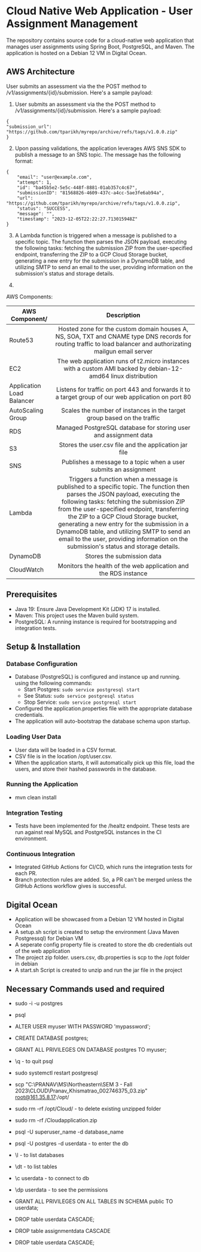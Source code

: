# Cloud Native Web Application - User Assignment Management

The repository contains source code for a cloud-native web application that manages user assignments using Spring Boot, PostgreSQL, and Maven. 
The application is hosted on a Debian 12 VM in Digital Ocean. 


## AWS Architecture
User submits an assessment via the the POST method to /v1/assignments/{id}/submission. Here's a sample payload:

1. User submits an assessment via the the POST method to /v1/assignments/{id}/submission. Here's a sample payload:
  ```
{
"submission_url":  "https://github.com/tparikh/myrepo/archive/refs/tags/v1.0.0.zip"
}
```

2. Upon passing validations, the application leverages AWS SNS SDK to publish a message to an SNS topic. The message has the following format:
```
{
    "email": "user@example.com",
    "attempt": 1,
    "id": "ba45b5e2-5e5c-448f-8881-01ab357c4c67",
    "submissionID": "81568826-4609-437c-a4cc-5ae3fe6ab94a",
    "url": "https://github.com/tparikh/myrepo/archive/refs/tags/v1.0.0.zip",
    "status": "SUCCESS",
    "message": "",
    "timestamp": "2023-12-05T22:22:27.713015948Z"
}

```

3. A Lambda function is triggered when a message is published to a specific topic. The function then parses the JSON payload, executing the following tasks: fetching the submission ZIP from the user-specified endpoint, transferring the ZIP to a GCP Cloud Storage bucket, generating a new entry for the submission in a DynamoDB table, and utilizing SMTP to send an email to the user, providing information on the submission's status and storage details.

4. 

AWS Components:


| AWS Component/ |  Description  | 
|----------------|:-------------:| 
| Route53        | Hosted zone for the custom domain houses A, NS, SOA, TXT and CNAME type DNS records for routing traffic to load balancer and authorizating mailgun email server | 
| EC2      |   The web application runs of t2.micro instances with a custom AMI backed by debian-12-amd64 linux distribution    |
| Application Load Balancer  |   Listens for traffic on port 443 and forwards it to a target group of our web application on port 80   |
| AutoScaling Group |  Scales the number of instances in the target group based on the traffic   |
| RDS |  Managed PostgreSQL database for storing user and assignment data   |
| S3 |  Stores the user.csv file and the application jar file   |
| SNS |  Publishes a message to a topic when a user submits an assignment   |
| Lambda |  Triggers a function when a message is published to a specific topic. The function then parses the JSON payload, executing the following tasks: fetching the submission ZIP from the user-specified endpoint, transferring the ZIP to a GCP Cloud Storage bucket, generating a new entry for the submission in a DynamoDB table, and utilizing SMTP to send an email to the user, providing information on the submission's status and storage details.   |
| DynamoDB |  Stores the submission data   |
| CloudWatch |  Monitors the health of the web application and the RDS instance   |





## Prerequisites
- Java 19: Ensure Java Development Kit (JDK) 17 is installed.
- Maven: This project uses the Maven build system.
- PostgreSQL: A running instance is required for bootstrapping and integration tests.


## Setup & Installation
### Database Configuration
- Database (PostgreSQL) is configured and instance up and running. using the following commands:
  - Start Postgres:
    `sudo service postgresql start`
  - See Status:
    `sudo service postgresql status`
  - Stop Service:
    `sudo service postgresql start`
- Configured the application.properties file with the appropriate database credentials.
- The application will auto-bootstrap the database schema upon startup.

### Loading User Data
- User data will be loaded in a CSV format.
- CSV file is in the location /opt/user.csv.
- When the application starts, it will automatically pick up this file, load the users, and store their hashed passwords in the database.

### Running the Application
- mvn clean install

### Integration Testing
- Tests have been implemented for the /healtz endpoint. These tests are run against real MySQL and PostgreSQL instances in the CI environment.

### Continuous Integration
- Integrated GitHub Actions for CI/CD, which runs the integration tests for each PR.
- Branch protection rules are added. So, a PR can't be merged unless the GitHub Actions workflow gives is successful.

## Digital Ocean
-  Application will be showcased from a Debian 12 VM hosted in Digital Ocean
-  A setup.sh script is created to setup the environment (Java Maven Postgressql) for Debian VM
-  A seperate config property file is created to store the db credentials out of the web application
-  The project zip folder. users.csv, db.properties is scp to the /opt folder in debian
-  A start.sh Script is created to unzip and run the jar file in the project

## Necessary Commands used and required

- sudo -i -u postgres
- psql
- ALTER USER myuser WITH PASSWORD 'mypassword';
- CREATE DATABASE postgres;
- GRANT ALL PRIVILEGES ON DATABASE postgres TO myuser;
- \q -  to quit psql
- sudo systemctl restart postgresql

- scp "C:\PRANAV\MS\Northeastern\SEM 3 - Fall 2023\CLOUD\Pranav_Khismatrao_002746375_03.zip" root@161.35.8.17:/opt/

- sudo rm -rf /opt/Cloud/ -  to delete existing unzipped folder
- sudo rm -rf /Cloudapplication.zip

- psql -U superuser_name -d database_name
- psql -U postgres -d userdata -  to enter the db
- \l - to list databases
- \dt - to list tables
- \c  userdata - to connect to db
- \dp userdata - to see the permissions
- GRANT ALL PRIVILEGES ON ALL TABLES IN SCHEMA public TO userdata;
- DROP table userdata CASCADE;
- DROP table assignmentdata CASCADE
- DROP table userdata CASCADE;
